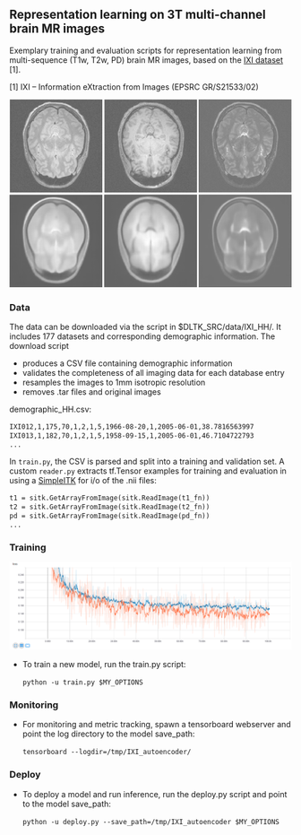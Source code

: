 ## Representation learning on 3T multi-channel brain MR images
Exemplary training and evaluation scripts for representation learning from multi-sequence (T1w, T2w, PD) brain MR images, based on the [IXI dataset](http://brain-development.org/ixi-dataset/) [1]. 

[1] IXI – Information eXtraction from Images (EPSRC GR/S21533/02)

![Exemplary reconstruction](recon.png)

### Data
The data can be downloaded via the script in $DLTK_SRC/data/IXI_HH/. It includes 177 datasets and corresponding demographic information. The download script
 - produces a CSV file containing demographic information
 - validates the completeness of all imaging data for each database entry
 - resamples the images to 1mm isotropic resolution
 - removes .tar files and original images

demographic_HH.csv:
```IXI_ID,"SEX_ID (1=m, 2=f)",HEIGHT,WEIGHT,ETHNIC_ID,MARITAL_ID,OCCUPATION_ID,QUALIFICATION_ID,DOB,DATE_AVAILABLE,STUDY_DATE,AGE
IXI012,1,175,70,1,2,1,5,1966-08-20,1,2005-06-01,38.7816563997
IXI013,1,182,70,1,2,1,5,1958-09-15,1,2005-06-01,46.7104722793
...
```

In `train.py`, the CSV is parsed and split into a training and validation set. A custom `reader.py` extracts tf.Tensor examples for training and evaluation in using a [SimpleITK](http://www.simpleitk.org/) for  i/o of the .nii files:

```...
t1 = sitk.GetArrayFromImage(sitk.ReadImage(t1_fn))
t2 = sitk.GetArrayFromImage(sitk.ReadImage(t2_fn))
pd = sitk.GetArrayFromImage(sitk.ReadImage(pd_fn))
...

```

### Training
![L2 loss](loss.png)

- To train a new model, run the train.py script:

  ```python -u train.py $MY_OPTIONS```

### Monitoring

- For monitoring and metric tracking, spawn a tensorboard webserver and point the log directory to the model save_path:

  ```tensorboard --logdir=/tmp/IXI_autoencoder/```
  
### Deploy

- To deploy a model and run inference, run the deploy.py script and point to the model save_path:

  ```python -u deploy.py --save_path=/tmp/IXI_autoencoder $MY_OPTIONS```